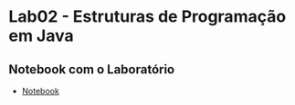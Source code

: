 # Lab02 - Estruturas de Programação em Java

## Notebook com o Laboratório
* [Notebook](notebook/lab02-java-estruturas-ra247122.ipynb)